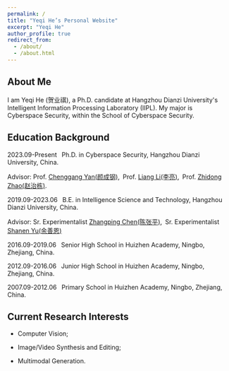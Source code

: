 ```yaml
---
permalink: /
title: "Yeqi He’s Personal Website"
excerpt: "Yeqi He"
author_profile: true
redirect_from: 
  - /about/
  - /about.html
---
```


About Me
------

I am Yeqi He (贺业祺), a Ph.D. candidate at Hangzhou Dianzi University's Intelligent Information Processing Laboratory (IIPL).​ My major is Cyberspace Security, within the School of Cyberspace Security.

Education Background
------

2023.09-Present  &ensp;Ph.D. in Cyberspace Security, Hangzhou Dianzi University, China.

Advisor: Prof. [Chenggang Yan(颜成钢)](https://faculty.hdu.edu.cn/txgxxy/ycg/main.htm),&ensp;Prof. [Liang Li(李亮)](https://vipl.ict.ac.cn/people/lliang/),&ensp;Prof. [Zhidong Zhao(赵治栋)](https://faculty.hdu.edu.cn/wlkjaqxy/zzd/main.htm).

2019.09-2023.06  &ensp;B.E. in Intelligence Science and Technology, Hangzhou Dianzi University, China.

Advisor: Sr. Experimentalist [Zhangping Chen(陈张平)](https://faculty.hdu.edu.cn/zdhxy/czp/main.htm),&ensp;Sr. Experimentalist [Shanen Yu(余善恩)](https://faculty.hdu.edu.cn/zdhxy/yse/main.htm)

2016.09-2019.06  &ensp;Senior High School in Huizhen Academy, Ningbo, Zhejiang, China.

2012.09-2016.06  &ensp;Junior High School in Huizhen Academy, Ningbo, Zhejiang, China.

2007.09-2012.06  &ensp;Primary School in Huizhen Academy, Ningbo, Zhejiang, China.

Current Research Interests
------

- Computer Vision;

- Image/Video Synthesis and Editing;

- Multimodal Generation.
